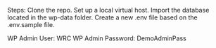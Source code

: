 Steps:
Clone the repo.
Set up a local virtual host.
Import the database located in the wp-data folder.
Create a new .env file based on the .env.sample file.


WP Admin User: WRC
WP Admin Password: DemoAdminPass